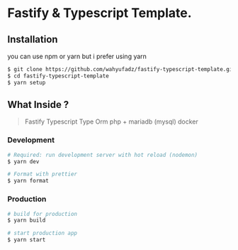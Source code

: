 # Fastify & Typescript Template.

## Installation

you can use npm or yarn but i prefer using yarn

```bash
$ git clone https://github.com/wahyufadz/fastify-typescript-template.git
$ cd fastify-typescript-template
$ yarn setup
```

## What Inside ?

> Fastify
> Typescript
> Type Orm
> php + mariadb (mysql) docker

### Development

```bash
# Required: run development server with hot reload (nodemon)
$ yarn dev

# Format with prettier
$ yarn format
```

### Production

```bash
# build for production
$ yarn build

# start production app
$ yarn start
```
